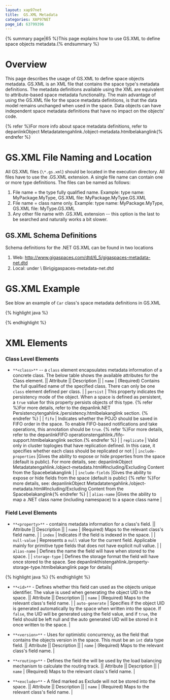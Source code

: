 ```yaml
---
layout: xap97net
title:  GS.XML Metadata
categories: XAP97NET
page_id: 63799396
---
```


{% summary page|65 %}This page explains how to use GS.XML to define space objects metadata.{% endsummary %}

# Overview

This page describes the usage of GS.XML to define space objects metadata.
GS.XML is an XML file that contains the space type's metadata definitions. The metadata definitions available using the XML are equivalent to attribute-based space metadata functionality. The main advantage of using the GS.XML file for the space metadata definitions, is that the data model remains unchanged when used in the space. Data objects can have independent space metadata definitions that have no impact on the objects' code.

{% refer %}For more info about space metadata definitions, refer to depanlinkObject Metadatatengahlink./object-metadata.htmlbelakanglink{% endrefer %}

# GS.XML File Naming and Location

All GS.XML files (`\*.gs.xml`) should be located in the execution directory.
All files have to use the .GS.XML extension.
A single file name can contain one or more type definitions.
The files can be named as follows:
1) File name = the type fully qualified name. Example: type name: MyPackage.MyType, GS.XML file: MyPackage.MyType.GS.XML
2) File name = class name only. Example: type name: MyPackage.MyType, GS.XML file: MyType.GS.XML
3) Any other file name with .GS.XML extension -- this option is the last to be searched and naturally works a bit slower.

## GS.XML Schema Definitions

Schema definitions for the .NET GS.XML can be found in two locations
1)	Web: http://www.gigaspaces.com/dtd/6_5/gigaspaces-metadata-net.dtd
2)	Local: under <install Dir>\ Bin\gigaspaces-metadata-net.dtd

# GS.XML Example

See blow an example of `Car` class's space metadata definitions in GS.XML

{% highlight java %}
<?xml version="1.0" encoding="UTF-8"?>
<!DOCTYPE gigaspaces-mapping SYSTEM "..\..\..\Bin\gigaspaces-metadata-net.dtd">
<gigaspaces-mapping>
  <class name="GigaSpaces.Examples.SpaceOperations.Entities.Car" persist="true" fifo="true" replicate="true" >
    <id name="CarId" />
    <routing name="CarType"/>
    <property name="CarId" null-value="-1" />
    <property name="Make" index="basic" />
    <property name="ManufacturingDate" null-value="1900-01-01T12:00:00" index="basic/>
    <exclude name="MaintenanceBook" />
    <version name="VersionProperty" />
  </class>
</gigaspaces-mapping>
{% endhighlight %}


# XML Elements

### Class Level Elements

- `**<class>**` -- a `class` element encapsulates metadata information of a concrete class. The below table shows the available attributes for the Class element.
|| Attribute || Description ||
| `name` | (Required) Contains the full qualified name of the specified class. There can only be one `class` element defined per class. |
| `persist` | This property indicates the persistency mode of the object. When a space is defined as persistent, a `true` value for this property persists objects of this type. {% refer %}For more details, refer to the depanlink.NET Persistencytengahlink./persistency.htmlbelakanglink section. {% endrefer %} |
| `fifo` | Indicates whether the POJO should be saved in FIFO order in the space. To enable FIFO-based notifications and take operations, this annotation should be `true`. {% refer %}For more details, refer to the depanlinkFIFO operationstengahlink./fifo-support.htmlbelakanglink section.{% endrefer %} |
| `replicate` | Valid only in cluster toplogies that have replication defined. In this case, it specifies whether each class should be replicated or not |
| `include-properties` |Gives the ability to expose or hide properties from the space (default is public).
For more details, see: depanlinkObject Metadatatengahlink./object-metadata.html#Including/Excluding Content from the Spacebelakanglink |
| `include-fields` |Gives the ability to expose or hide fields from the space (default is public) {% refer %}For more details, see: depanlinkObject Metadatatengahlink./object-metadata.html#Including/Excluding Content from the Spacebelakanglink{% endrefer %} |
| `alias-name` |Gives the ability to map a .NET class name (including namespace) to a space class name |

### Field Level Elements

- `**<property>**` - contains metadata information for a class's field.
|| Attribute || Description ||
| `name` | (Required) Maps to the relevant class's field name. |
| `index` | Indicates if the field is indexed in the space. |
| `null-value` | Represents a `null` value for the current field. Applicable mainly for primitive type fields that does not have explicit null vallue. |
| `alias-name` | Defines the name the field will have when stored to the space. |
| `storage-type` | Defines the storage format the field will have once stored to the space. See depanlinkthistengahlink./property-storage-type.htmlbelakanglink page for details|


{% highlight java %}
<class name="GigaSpaces.Examples.SpaceOperations.Entities.Person" persist="false" replicate="false" fifo="false" >
	<property name="Int_Field" null-value="-1" alias-name="int_Field" />
	<property name="DateTime_Field" null-value="00:00:00.0000000, January 1, 0001" alias-name="dateTime_Field"/>
	<property name="Address" alias-name="address" storage-type="Object" />
</class>
{% endhighlight %}


- `**<id>**` - Defines whether this field can used as the objects unique identifier. The value is used when generating the object UID in the space.
|| Attribute || Description ||
| `name` | (Required) Maps to the relevant class's field name. |
| `auto-generate` | Specifies if the object UID is generated automatically by the space when written into the space. If `false`, the UID will be generated using the field value, and if `true`, the field should be left null and the auto generated UID will be stored in it once written to the space. |

- `**<version>**` - Uses for optimistic concurrency, as the field that contains the objects version in the space. This must be an `int` data type field.
|| Attribute || Description ||
| `name` | (Required) Maps to the relevant class's field name. |

- `**<routing>**` - Defines the field the will be used by the load balancing mechanism to calculate the routing track.
|| Attribute || Description ||
| `name` | (Required) Maps to the relevant class's field name. |

- `**<exclude>**` - A filed marked as Exclude will not be stored into the space.
|| Attribute || Description ||
| `name` | (Required) Maps to the relevant class's field name. |
